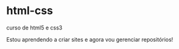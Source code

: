# html-css
 curso de html5 e css3

Estou aprendendo a criar sites e agora vou gerenciar repositórios!